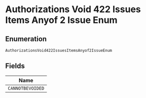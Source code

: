 
# Authorizations Void 422 Issues Items Anyof 2 Issue Enum

## Enumeration

`AuthorizationsVoid422IssuesItemsAnyof2IssueEnum`

## Fields

| Name |
|  --- |
| `CANNOTBEVOIDED` |

